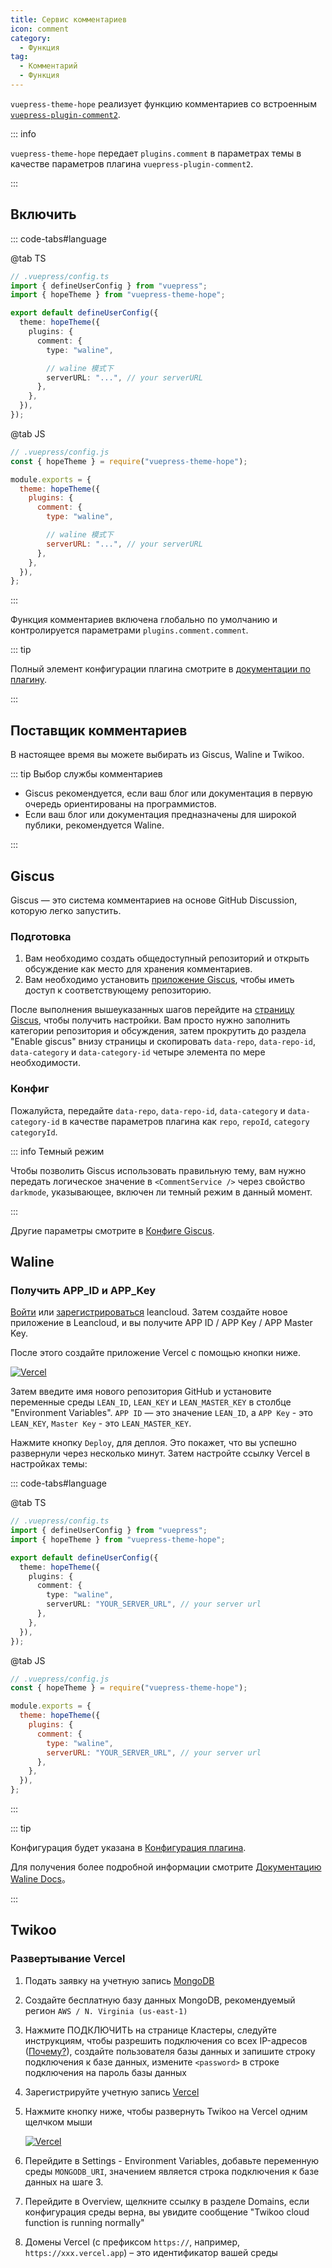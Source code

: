 ```yaml
---
title: Сервис комментариев
icon: comment
category:
  - Функция
tag:
  - Комментарий
  - Функция
---
```


`vuepress-theme-hope` реализует функцию комментариев со встроенным [`vuepress-plugin-comment2`][comment2].

::: info

`vuepress-theme-hope` передает `plugins.comment` в параметрах темы в качестве параметров плагина `vuepress-plugin-comment2`.

:::

<!-- more -->

## Включить <Badge text="Конфигурация страницы поддержки" />

::: code-tabs#language

@tab TS

```ts {8,13}
// .vuepress/config.ts
import { defineUserConfig } from "vuepress";
import { hopeTheme } from "vuepress-theme-hope";

export default defineUserConfig({
  theme: hopeTheme({
    plugins: {
      comment: {
        type: "waline",

        // waline 模式下
        serverURL: "...", // your serverURL
      },
    },
  }),
});
```

@tab JS

```js {7,12}
// .vuepress/config.js
const { hopeTheme } = require("vuepress-theme-hope");

module.exports = {
  theme: hopeTheme({
    plugins: {
      comment: {
        type: "waline",

        // waline 模式下
        serverURL: "...", // your serverURL
      },
    },
  }),
};
```

:::

Функция комментариев включена глобально по умолчанию и контролируется параметрами `plugins.comment.comment`.

::: tip

Полный элемент конфигурации плагина смотрите в [документации по плагину][comment2].

:::

## Поставщик комментариев

В настоящее время вы можете выбирать из Giscus, Waline и Twikoo.

::: tip Выбор службы комментариев

- Giscus рекомендуется, если ваш блог или документация в первую очередь ориентированы на программистов.
- Если ваш блог или документация предназначены для широкой публики, рекомендуется Waline.

:::

## Giscus

Giscus — это система комментариев на основе GitHub Discussion, которую легко запустить.

### Подготовка

1. Вам необходимо создать общедоступный репозиторий и открыть обсуждение как место для хранения комментариев.
1. Вам необходимо установить [приложение Giscus](https://github.com/apps/giscus), чтобы иметь доступ к соответствующему репозиторию.

После выполнения вышеуказанных шагов перейдите на [страницу Giscus](https://giscus.app), чтобы получить настройки. Вам просто нужно заполнить категории репозитория и обсуждения, затем прокрутить до раздела "Enable giscus" внизу страницы и скопировать `data-repo`, `data-repo-id`, `data-category` и `data-category-id` четыре элемента по мере необходимости.

### Конфиг

Пожалуйста, передайте `data-repo`, `data-repo-id`, `data-category` и `data-category-id` в качестве параметров плагина как `repo`, `repoId`, `category` `categoryId`.

::: info Темный режим

Чтобы позволить Giscus использовать правильную тему, вам нужно передать логическое значение в `<CommentService />` через свойство `darkmode`, указывающее, включен ли темный режим в данный момент.

:::

Другие параметры смотрите в [Конфиге Giscus][comment2-giscus-config].

## Waline

### Получить APP_ID и APP_Key

[Войти](https://console.leancloud.app/login.html#/signin) или [зарегистрироваться](https://console.leancloud.app/login.html#/signup) leancloud. Затем создайте новое приложение в Leancloud, и вы получите APP ID / APP Key / APP Master Key.

После этого создайте приложение Vercel с помощью кнопки ниже.

[![Vercel](https://vercel.com/button)](https://vercel.com/import/project?template=https://github.com/lizheming/waline/tree/master/example)

Затем введите имя нового репозитория GitHub и установите переменные среды `LEAN_ID`, `LEAN_KEY` и `LEAN_MASTER_KEY` в столбце "Environment Variables". `APP ID` — это значение `LEAN_ID`, а `APP Key` - это `LEAN_KEY`, `Master Key` - это `LEAN_MASTER_KEY`.

Нажмите кнопку `Deploy`, для деплоя. Это покажет, что вы успешно развернули через несколько минут. Затем настройте ссылку Vercel в настройках темы:

::: code-tabs#language

@tab TS

```ts
// .vuepress/config.ts
import { defineUserConfig } from "vuepress";
import { hopeTheme } from "vuepress-theme-hope";

export default defineUserConfig({
  theme: hopeTheme({
    plugins: {
      comment: {
        type: "waline",
        serverURL: "YOUR_SERVER_URL", // your server url
      },
    },
  }),
});
```

@tab JS

```js
// .vuepress/config.js
const { hopeTheme } = require("vuepress-theme-hope");

module.exports = {
  theme: hopeTheme({
    plugins: {
      comment: {
        type: "waline",
        serverURL: "YOUR_SERVER_URL", // your server url
      },
    },
  }),
};
```

:::

::: tip

Конфигурация будет указана в [Конфигурация плагина][comment2-waline-config].

Для получения более подробной информации смотрите [Документацию Waline Docs](https://waline.js.org/en/)。

:::

## Twikoo

### Развертывание Vercel

1. Подать заявку на учетную запись [MongoDB](https://www.mongodb.com/cloud/atlas/register)
1. Создайте бесплатную базу данных MongoDB, рекомендуемый регион `AWS / N. Virginia (us-east-1)`
1. Нажмите ПОДКЛЮЧИТЬ на странице Кластеры, следуйте инструкциям, чтобы разрешить подключения со всех IP-адресов ([Почему?](https://vercel.com/support/articles/how-to-allowlist-deployment-ip-address)), создайте пользователя базы данных и запишите строку подключения к базе данных, измените `<password>` в строке подключения на пароль базы данных
1. Зарегистрируйте учетную запись [Vercel](https://vercel.com/signup)
1. Нажмите кнопку ниже, чтобы развернуть Twikoo на Vercel одним щелчком мыши

   [![Vercel](https://vercel.com/button)](https://vercel.com/import/project?template=https://github.com/imaegoo/twikoo/tree/dev/src/vercel-min)

1. Перейдите в Settings - Environment Variables, добавьте переменную среды `MONGODB_URI`, значением является строка подключения к базе данных на шаге 3.
1. Перейдите в Overview, щелкните ссылку в разделе Domains, если конфигурация среды верна, вы увидите сообщение "Twikoo cloud function is running normally"
1. Домены Vercel (с префиксом `https://`, например, `https://xxx.vercel.app`) – это идентификатор вашей среды

[comment2]: https://vuepress-theme-hope.github.io/v2/comment/
[comment2-giscus-config]: https://vuepress-theme-hope.github.io/v2/comment/config/giscus.html
[comment2-waline-config]: https://vuepress-theme-hope.github.io/v2/comment/config/waline.html
